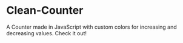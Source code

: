# Clean-Counter
A Counter made in JavaScript with custom colors for increasing and decreasing values.
Check it out!

